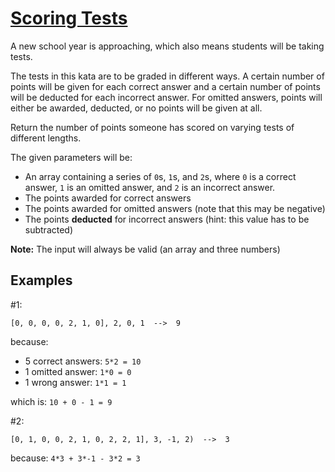 # [Scoring Tests](https://www.codewars.com/kata/scoring-tests "https://www.codewars.com/kata/55d2aee99f30dbbf8b000001")

A new school year is approaching, which also means students will be taking tests.

The tests in this kata are to be graded in different ways. A certain number of points will be given
for each correct answer and a certain number of points will be deducted for each incorrect answer.
For omitted answers, points will either be awarded, deducted, or no points will be given at all.

Return the number of points someone has scored on varying tests of different lengths.

The given parameters will be:

* An array containing a series of `0`s, `1`s, and `2`s, where `0` is a correct answer, `1` is an
  omitted answer, and `2` is an incorrect answer.
* The points awarded for correct answers
* The points awarded for omitted answers (note that this may be negative)
* The points **deducted** for incorrect answers (hint: this value has to be subtracted)

**Note:**
The input will always be valid (an array and three numbers)

## Examples

#1:

```
[0, 0, 0, 0, 2, 1, 0], 2, 0, 1  -->  9
```

because:

* 5 correct answers: `5*2 = 10`
* 1 omitted answer: `1*0 = 0`
* 1 wrong answer: `1*1 = 1`

which is: `10 + 0 - 1 = 9`

#2:

```
[0, 1, 0, 0, 2, 1, 0, 2, 2, 1], 3, -1, 2)  -->  3
```

because: `4*3 + 3*-1 - 3*2 = 3`